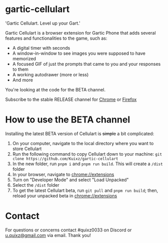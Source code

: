 # gartic-cellulart
'Gartic Cellulart. Level up your Gart.'

Gartic Cellulart is a browser extension for Gartic Phone that adds several features and functionalities to the game, such as:
- A digital timer with seconds
- A window-in-window to see images you were supposed to have memorized
- A focused GIF of just the prompts that came to you and your responses to them
- A working autodrawer (more or less)
- And more

You're looking at the code for the BETA channel.

Subscribe to the stable RELEASE channel for
[Chrome](chrome.google.com/webstore/detail/pjeenahidnpjaajbiidagnackjdhnlam)
or
[Firefox](hereaddons.mozilla.org/addon/gartic-cellulart/)

# How to use the BETA channel
Installing the latest BETA version of Cellulart is ~~simple~~ a bit complicated:
1. On your computer, navigate to the local directory where you want to store Cellulart
2. Run the following command to copy Cellulart down to your machine:
`git clone https://github.com/Kuixz/gartic-cellulart`
3. In the new folder, run `pnpm i` and `pnpm run build`. This will create a `/dist` folder
4. In your browser, navigate to <chrome://extensions>
5. Turn on "Developer Mode" and select "Load Unpacked"
6. Select the `/dist` folder
7. To get the latest Cellulart beta, run `git pull` and `pnpm run build`; then, reload your unpacked beta in <chrome://extensions>

# Contact
For questions or concerns contact #quixz0033 on Discord or u.quixz@gmail.com via email. Thank you!